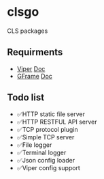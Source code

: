 # clsgo

CLS packages

## Requirments

* [Viper](https://github.com/spf13/viper) [Doc](https://pkg.go.dev/github.com/spf13/viper)
* [GFrame](https://github.com/gogf/gf) [Doc](https://pkg.go.dev/github.com/gogf/gf/v2)

## Todo list

* ✅HTTP static file server
* ✅HTTP RESTFUL API server
* ✅TCP protocol plugin
* ✅Simple TCP server
* ✅File logger
* ✅Terminal logger
* ✅Json config loader
* ✅Viper config support


